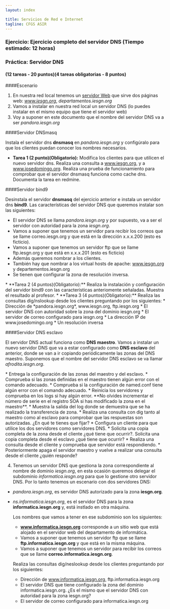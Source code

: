 ```yaml
---
layout: index

title: Servicios de Red e Internet
tagline: CFGS ASIR
---
```

### Ejercicio: Ejercicio completo del servidor DNS (Tiempo estimado: 12 horas)

### Práctica: Servidor DNS

#### (12 tareas - 20 puntos)(4 tareas obligatorias - 8 puntos)

####Escenario

1. En nuestra red local tenemos un [servidor Web](web) que sirve dos páginas web: *www.iesgn.org*, *departamentos.iesgn.org*
2. Vamos a instalar en nuestra red local un servidor DNS (lo puedes instalar en el mismo equipo que tiene el servidor web)
3. Voy a suponer en este documento que el nombre del servidor DNS va a ser *pandora.iesgn.org*

####Servidor DNSmasq

Instala el servidor dns **dnsmasq** en *pandora.iesgn.org* y configúralo para que los clientes puedan conocer los nombres necesarios.

<div class='ejercicios' markdown='1'>

* **Tarea 1 (2 punto)(Obligatorio):** Modifica los clientes para que utilicen el nuevo servidor dns. Realiza una consulta a www.iesgn.org, y a www.josedomingo.org. Realiza una prueba de funcionamiento para comprobar que el servidor dnsmasq funciona como cache dns. Documenta la tarea en redmine.
</div>

####Servidor bind9 

Desinstala el servidor **dnsmasq** del ejercicio anterior e instala un servidor dns **bind9**.  Las características del servidor DNS que queremos instalar son las siguientes:

* El servidor DNS se llama *pandora.iesgn.org* y por supuesto, va a ser el servidor con autoridad para la zona *iesgn.org*.
* Vamos a suponer que tenemos un servidor para recibir los correos que se llame correo.iesgn.org y que está en la dirección x.x.x.200 (esto es ficticio).
* Vamos a suponer que tenemos un servidor ftp que se llame ftp.iesgn.org y que está en x.x.x.201 (esto es ficticio)
* Además queremos nombrar a los clientes.
* También hay que nombrar a los virtual hosts de apache: www.iesgn.org y departementos.iesgn.org
* Se tienen que configurar la zona de resolución inversa.

<div class='ejercicios' markdown='1'>
* **Tarea 2 (4 puntos)(Obligatorio):** Realiza la instalación y configuración del servidor bind9 con las características anteriomente señaladas. Muestra el resultado al profesor.
* **Tarea 3 (4 puntos)(Obligatorio):** Realiza las consultas dig/nslookup desde los clientes preguntando por los siguientes:
	* Dirección de *pandora.iesgn.org*, www.iesgn.org, ftp.iesgn.org
	* El servidor DNS con autoridad sobre la zona del dominio iesgn.org
	* El servidor de correo configurado para iesgn.org
	* La dirección IP de www.josedomingo.org
	* Un resolución inversa
</div>

####Servidor DNS esclavo

El servidor DNS actual funciona como **DNS maestro**. Vamos a instalar un nuevo servidor DNS que va a estar configurado como **DNS esclavo** del anterior, donde se van a ir copiando periódicamente las zonas del DNS maestro. Suponemos que el nombre del servidor DNS esclavo se va llamar *afrodita.iesgn.org*.

<div class='ejercicios' markdown='1'>



</div>
* Entrega la configuración de las zonas del maestro y del esclavo.
* Comprueba si las zonas definidas en el maestro tienen algún error con el comando adecuado.
* Comprueba si la configuración de named.conf tiene algún error con el comando adecuado.
* Reinicia los servidores y comprueba en los logs si hay algún error. **No olvides incrementar el número de serie en el registro SOA si has modificado la zona en el maestro**.
* Muestra la salida del log donde se demuestra que se ha realizado la transferencia de zona.
* Realiza una consulta con dig tanto al maestro como al esclavo para comprobar que las respuestas son autorizadas. ¿En qué te tienes que fijar?
* Configura un cliente para que utilice los dos servidores como servidores DNS.
* Solicita una copia completa de la zona desde el cliente ¿qué tiene que ocurrir?. Solicita una copia completa desde el esclavo ¿qué tiene que ocurrir?
* Realiza una consulta desde el cliente y comprueba que servidor está respondiendo.
* Posteriormente apaga el servidor maestro y vuelve a realizar una consulta desde el cliente ¿quién responde?

4. Tenemos un servidor DNS que gestiona la zona correspondiente al nombre de dominio *iesgn.org*, en esta ocasión queremos delegar el subdominio *informatica.iesgn.org* para que lo gestione otro servidor DNS. Por lo tanto tenemos un escenario con dos servidores DNS:

* *pandora.iesgn.org*, es servidor DNS autorizado para la zona **iesgn.org**.
* *ns.informatica.iesgn.org*, es el servidor DNS para la zona **informatica.iesgn.org** y, está instlado en otra máquina.

	Los nombres que vamos a tener en ese subdominio son los siguientes:

	* **www.informatica.iesgn.org** corresponde a un sitio web que está alojado en el servidor web del departamento de informática.
	* Vamos a suponer que tenemos un servidor ftp que se llame **ftp.informatica.iesgn.org** y que está en la misma máquina.
	*  Vamos a suponer que tenemos un servidor para recibir los correos que se llame **correo.informatica.iesgn.org**.

	Realiza las consultas dig/neslookup desde los clientes preguntando por los siguientes:	

	* Dirección de www.informatica.iesgn.org, ftp.informatica.iesgn.org
	* El servidor DNS que tiene configurado la zona del dominio informatica.iesgn.org. ¿Es el mismo que el servidor DNS con autoridad para la zona iesgn.org?
	* El servidor de correo configurado para informatica.iesgn.org
